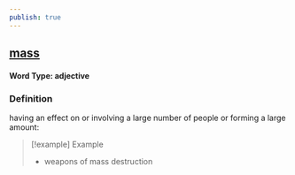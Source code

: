 ```yaml
---
publish: true
---
```

## [mass](https://dictionary.cambridge.org/dictionary/english/mass)

#### Word Type: adjective
### Definition
having an effect on or involving a large number of people or forming a large amount:

>[!example] Example
> - weapons of mass destruction
